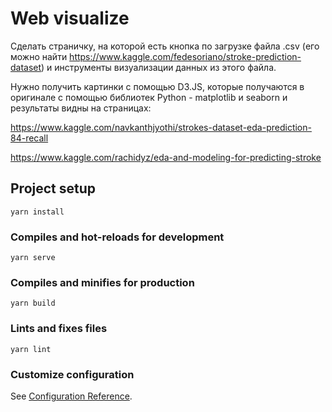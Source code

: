 # Web visualize
Сделать страничку, на которой есть кнопка по загрузке файла .csv (его можно найти https://www.kaggle.com/fedesoriano/stroke-prediction-dataset) и инструменты визуализации данных из этого файла.

Нужно получить картинки с помощью D3.JS, которые получаются в оригинале с помощью библиотек Python - matplotlib и seaborn и результаты видны на страницах:

https://www.kaggle.com/navkanthjyothi/strokes-dataset-eda-prediction-84-recall

https://www.kaggle.com/rachidyz/eda-and-modeling-for-predicting-stroke

## Project setup
```
yarn install
```

### Compiles and hot-reloads for development
```
yarn serve
```

### Compiles and minifies for production
```
yarn build
```

### Lints and fixes files
```
yarn lint
```

### Customize configuration
See [Configuration Reference](https://cli.vuejs.org/config/).
